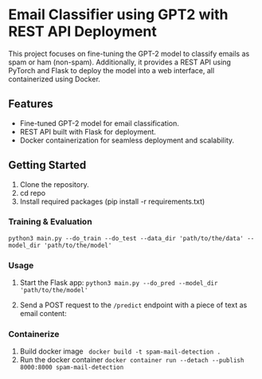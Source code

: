 # Email Classifier using GPT2 with REST API Deployment

This project focuses on fine-tuning the GPT-2 model to classify emails as spam or ham (non-spam). Additionally, it provides a REST API using PyTorch and Flask to deploy the model into a web interface, all containerized using Docker.

## Features

* Fine-tuned GPT-2 model for email classification.
* REST API built with Flask for deployment.
* Docker containerization for seamless deployment and scalability.

## Getting Started

1. Clone the repository.
2. cd repo
3. Install required packages (pip install -r requirements.txt)

### Training & Evaluation

`
python3 main.py --do_train --do_test --data_dir 'path/to/the/data' --model_dir 'path/to/the/model' 
`

### Usage
1. Start the Flask app:
`python3 main.py --do_pred --model_dir 'path/to/the/model'`

2. Send a POST request to the `/predict` endpoint with a piece of text as email content:

### Containerize

1. Build docker image
` docker build -t spam-mail-detection .`
2. Run the docker container
` docker container run --detach --publish 8000:8000 spam-mail-detection `